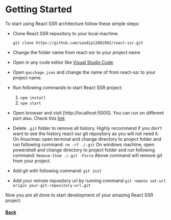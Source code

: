 
# Getting Started

To start using React SSR architecture follow these simple steps:

  

- Clone React SSR repository to your local machine.

  `git clone https://github.com/sandip12081992/react-ssr.git`

- Change the folder name from react-ssr to your project name

- Open in any code editor like [Visual Studio Code](https://code.visualstudio.com/)

- Open `pacckage.json` and change the name of from react-ssr to your project name.

- Run following commands to start React SSR project:

  1.  `npm install`
  2.  `npm start`

- Open browser and visit [http://localhost:5000]. You can run on different port also. Check this [link](how-to-change-port.md)
- Delete `.git` folder to remove all history. Highly recommend if you don't want to see the history react-ssr git repository as you will not need it.
On linux/mac open terminal and change directory to project folder and run following command:
`rm -rf ./.git`
On windows machine, open powershell and change directory to project folder and run following command:
`Remove-Item ./.git -Force`
Above command will remove git from your project.
- Add git with following command:
`git init`
- Add your remote repository url by running command
`git remote set-url origin your-git-repository-url.git`

Now you are all done to start development of your amazing React SSR project.

#### [Back](index.md)